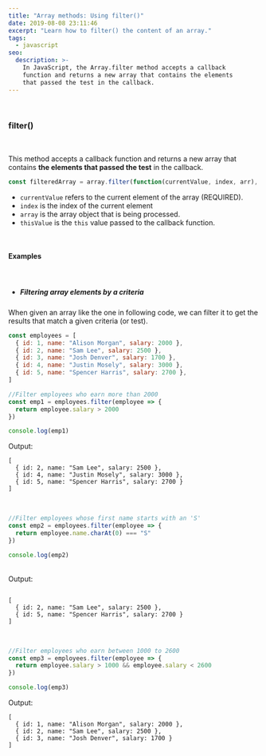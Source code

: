 ```yaml
---
title: "Array methods: Using filter()"
date: 2019-08-08 23:11:46
excerpt: "Learn how to filter() the content of an array."
tags:
  - javascript
seo:
  description: >-
    In JavaScript, the Array.filter method accepts a callback
    function and returns a new array that contains the elements
    that passed the test in the callback.
---
```


<br>

### **filter()**

<br>

This method accepts a callback function and returns a new array that contains **the elements that passed the test** in the callback.

```javascript
const filteredArray = array.filter(function(currentValue, index, arr), thisValue);
```

- `currentValue` refers to the current element of the array (REQUIRED).
- `index` is the index of the current element
- `array` is the array object that is being processed.
- `thisValue` is the `this` value passed to the callback function.

<br>

#### **Examples**

<br>

- ##### Filtering array elements by a criteria

When given an array like the one in following code, we can filter it to get the results that match a given criteria (or test).

```javascript
const employees = [
  { id: 1, name: "Alison Morgan", salary: 2000 },
  { id: 2, name: "Sam Lee", salary: 2500 },
  { id: 3, name: "Josh Denver", salary: 1700 },
  { id: 4, name: "Justin Mosely", salary: 3000 },
  { id: 5, name: "Spencer Harris", salary: 2700 },
]
```

```javascript
//Filter employees who earn more than 2000
const emp1 = employees.filter(employee => {
  return employee.salary > 2000
})

console.log(emp1)
```

Output:

```
[
  { id: 2, name: "Sam Lee", salary: 2500 },
  { id: 4, name: "Justin Mosely", salary: 3000 },
  { id: 5, name: "Spencer Harris", salary: 2700 }
]
```

<br>

```javascript
//Filter employees whose first name starts with an 'S'
const emp2 = employees.filter(employee => {
  return employee.name.charAt(0) === "S"
})

console.log(emp2)
```

<br>
Output:

```

[
  { id: 2, name: "Sam Lee", salary: 2500 },
  { id: 5, name: "Spencer Harris", salary: 2700 }
]

```

<br>

```javascript
//Filter employees who earn between 1000 to 2600
const emp3 = employees.filter(employee => {
  return employee.salary > 1000 && employee.salary < 2600
})

console.log(emp3)
```

Output:

```
[
  { id: 1, name: "Alison Morgan", salary: 2000 },
  { id: 2, name: "Sam Lee", salary: 2500 },
  { id: 3, name: "Josh Denver", salary: 1700 }
]
```
